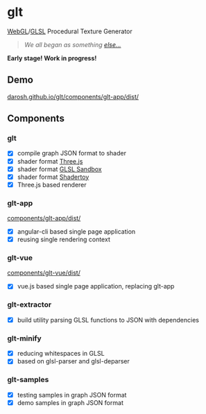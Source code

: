 # glt

[WebGL](https://en.wikipedia.org/wiki/WebGL)/[GLSL](https://en.wikipedia.org/wiki/OpenGL_Shading_Language) Procedural Texture Generator

> _We all began as something [else&hellip;](https://github.com/darosh/texgen-explorer)_

__Early stage! Work in progress!__

## Demo

[darosh.github.io/glt/components/glt-app/dist/](https://darosh.github.io/glt/components/glt-app/dist/index.html)

## Components

### glt

- [x] compile graph JSON format to shader
- [x] shader format [Three.js](https://threejs.org/)
- [x] shader format [GLSL Sandbox](http://glslsandbox.com/)
- [x] shader format [Shadertoy](https://shadertoy.com/)
- [x] Three.js based renderer

### glt-app

[components/glt-app/dist/](https://darosh.github.io/glt/components/glt-app/dist/index.html)

- [x] angular-cli based single page application
- [x] reusing single rendering context

### glt-vue

[components/glt-vue/dist/](https://darosh.github.io/glt/components/glt-vue/dist/)

- [x] vue.js based single page application, replacing glt-app

### glt-extractor

- [x] build utility parsing GLSL functions to JSON with dependencies

### glt-minify

- [x] reducing whitespaces in GLSL
- [x] based on glsl-parser and glsl-deparser

### glt-samples

- [x] testing samples in graph JSON format
- [x] demo samples in graph JSON format

